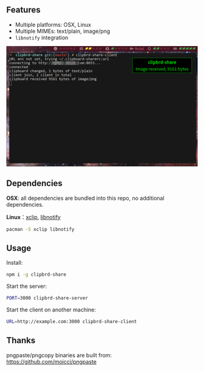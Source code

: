 ## Features

* Multiple platforms: OSX, Linux
* Multiple MIMEs: text/plain, image/png
* `libnotify` integration

![image](./doc/image-received.png)

## Dependencies

**OSX**: all dependencies are bundled into this repo, no additional dependencies.

**Linux**：[xclip](https://www.archlinux.org/packages/extra/x86_64/xclip/), [libnotify](https://www.archlinux.org/packages/extra/x86_64/libnotify/)

```bash
pacman -S xclip libnotify
```

## Usage

Install:

```bash
npm i -g clipbrd-share
```

Start the server:

```bash
PORT=3000 clipbrd-share-server
```

Start the client on another machine:

```bash
URL=http://example.com:3000 clipbrd-share-client
```

## Thanks

pngpaste/pngcopy binaries are built from: https://github.com/moicci/pngpaste
